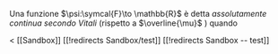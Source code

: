 Una funzione $\psi:\symcal{F}\to \mathbb{R}$ è detta *assolutamente continua secondo Vitali* (rispetto a $\overline{\mu}$ ) quando

&lt; [[Sandbox]]
[[!redirects Sandbox/test]]
[[!redirects Sandbox -- test]]